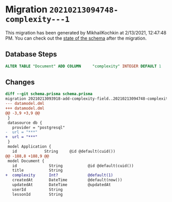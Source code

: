 # Migration `20210213094748-complexity---1`

This migration has been generated by MikhailKochkin at 2/13/2021, 12:47:48 PM.
You can check out the [state of the schema](./schema.prisma) after the migration.

## Database Steps

```sql
ALTER TABLE "Document" ADD COLUMN     "complexity" INTEGER DEFAULT 1
```

## Changes

```diff
diff --git schema.prisma schema.prisma
migration 20210213093918-add-complexity-field..20210213094748-complexity---1
--- datamodel.dml
+++ datamodel.dml
@@ -3,9 +3,9 @@
 }
 datasource db {
   provider = "postgresql"
-  url = "***"
+  url = "***"
 }
 model Application {
   id            String     @id @default(cuid())
@@ -188,8 +188,9 @@
 model Document {
   id              String           @id @default(cuid())
   title           String
+  complexity      Int?             @default(1)
   createdAt       DateTime         @default(now())
   updatedAt       DateTime         @updatedAt
   userId          String
   lessonId        String
```


